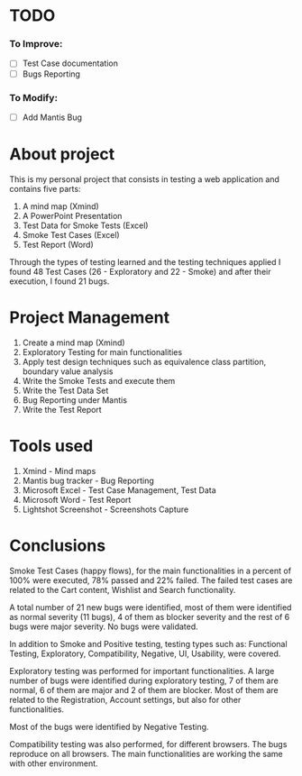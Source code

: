 # TODO
### To Improve:
  - [ ]  Test Case documentation
  - [ ]  Bugs Reporting

### To Modify:
  - [ ]  Add Mantis Bug
# About project
This is my personal project that consists in testing a web application and contains five parts: 
1. A mind map (Xmind) 
2. A PowerPoint Presentation
3. Test Data for Smoke Tests (Excel)
4. Smoke Test Cases (Excel)
5. Test Report (Word)

Through the types of testing learned and the testing techniques applied I found 48 Test Cases (26 - Exploratory and 22 - Smoke) and after their execution, I found 21 bugs.

# Project Management

1. Create a mind map (Xmind)
2. Exploratory Testing for main functionalities
3. Apply test design techniques such as equivalence class partition, boundary value analysis
4. Write the Smoke Tests and execute them
5. Write the Test Data Set
6. Bug Reporting under Mantis
7. Write the Test Report

# Tools used

1. Xmind - Mind maps
2. Mantis bug tracker - Bug Reporting
3. Microsoft Excel - Test Case Management, Test Data
4. Microsoft Word - Test Report
5. Lightshot Screenshot - Screenshots Capture

# Conclusions

Smoke Test Cases (happy flows), for the main functionalities in a percent of 100% were executed, 78% passed and 22% failed. The failed test cases are related to the Cart content, Wishlist and Search functionality.

A total number of 21 new bugs were identified, most of them were identified as normal severity (11 bugs), 4 of them as blocker severity and the rest of 6 bugs were major severity. No bugs were validated.

In addition to Smoke and Positive testing, testing types such as: Functional Testing, Exploratory, Compatibility, Negative, UI, Usability, were covered.

Exploratory testing was performed for important functionalities. A large number of bugs were identified during exploratory testing, 7 of them are normal, 6 of them are major and 2 of them are blocker. Most of them are related to the Registration, Account settings, but also for other functionalities.

Most of the bugs were identified by Negative Testing.

Compatibility testing was also performed, for different browsers. The bugs reproduce on all browsers. The main functionalities are working the same with other environment.
